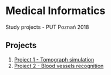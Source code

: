 # Medical Informatics
Study projects - PUT Poznań 2018  

## Projects
  1. [Project 1 - Tomograph simulation](../master/Tomograph)
  2. [Project 2 - Blood vessels recognition](../master/Blood_vessels_recognition)

